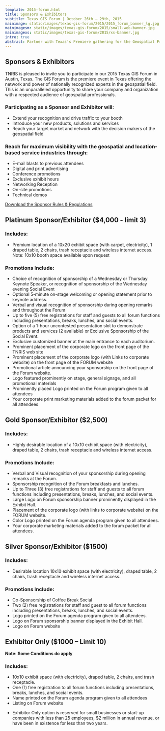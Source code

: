 ```yaml
---
template: 2015-forum.html
title: Sponsors & Exhibitors
subtitle: Texas GIS Forum | October 26th – 29th, 2015
mainimage: static/images/texas-gis-forum/2015/2015_forum_banner_lg.jpg
mainimagesm: static/images/texas-gis-forum/2015/small-web-banner.jpg
mainimagexs: static/images/texas-gis-forum/2015/xs-banner.jpg
intro: true
abstract: Partner with Texas's Premiere gathering for the Geospatial Professionals to reach your customers and your community.
---
```


## Sponsors & Exhibitors

<p class="lead"> TNRIS is pleased to invite you to participate in our 2015 Texas GIS Forum in Austin, Texas. The GIS Forum is the premiere event in Texas offering the network and power of nationally recognized experts in the geospatial field. This is an unparalleled opportunity to share your company and organization with a respected audience of geospatial professionals.</p>

### Participating as a Sponsor and Exhibitor will:

- Extend your recognition and drive traffic to your booth
- Introduce your new products, solutions and services
- Reach your target market and network with the decision makers of the geospatial field

### Reach for maximum visibility with the geospatial and location-based service industries through:

- E-mail blasts to previous attendees
- Digital and print advertising
- Conference promotions
- Exclusive exhibit hours
- Networking Reception
- On-site promotions
- Technical demos

<!-- <div class="panel panel-danger">
	<div class="panel-heading">
		<h3 class="panel-title">Important Note</h3>
	</div>
	<div class="panel-body">
		This information is for reference purposes only. Note that these prices and promotions are only valid for the 2014 forum and are liable to change for current or upcoming forums.
	</div>
</div> -->

<a href="{{m.link('static/documents/2015-forum/Rules-and-Regulations-2015.pdf')}}" class="btn btn-danger btn-lg"><i class="glyphicon glyphicon-chevron-right"></i> Download the Sponsor Rules &amp; Regulations</a>

## Platinum Sponsor/Exhibitor ($4,000 - limit 3)

### Includes:

- Premium location of a 10x20 exhibit space (with carpet, electricity), 1 draped table, 2 chairs, trash receptacle and wireless internet access. Note: 10x10 booth space available upon request

### Promotions Include:

-  Choice of recognition of sponsorship of a Wednesday or Thursday Keynote Speaker, or recognition of sponsorship of the Wednesday evening Social Event
- Optional 5-minute on-stage welcoming or opening statement prior to keynote address.
- Verbal and visual recognition of sponsorship during opening remarks and throughout the Forum
- Up to five (5) free registrations for staff and guests to all forum functions including presentations, breaks, lunches, and social events.
- Option of a 1-hour uncontested presentation slot to demonstrate products and services (2 available) or Exclusive Sponsorship of the Social Event.
- Exclusive customized banner at the main entrance to each auditorium.
- Prominent placement of the corporate logo on the front page of the TNRIS web site
- Prominent placement of the corporate logo (with Links to corporate website) on the front page of the FORUM website
- Promotional article announcing your sponsorship on the front page of the Forum website.
- Logo featured prominently on stage, general signage, and all promotional materials
- Prominently placed Logo printed on the Forum program given to all attendees
- Your corporate print marketing materials added to the forum packet for all attendees

## Gold Sponsor/Exhibitor ($2,500)

### Includes:

- Highly desirable location of a 10x10 exhibit space (with electricity), draped table, 2 chairs, trash receptacle and wireless internet access.

### Promotions Include:

- Verbal and Visual recognition of your sponsorship during opening remarks at the Forum.
- Sponsorship recognition of the Forum breakfasts and lunches.
- Up to Three (3) free registrations for staff and guests to all forum functions including presentations, breaks, lunches, and social events.
- Large Logo on Forum sponsorship banner prominently displayed in the Exhibit Hall.
- Placement of the corporate logo (with links to corporate website) on the FORUM website.
- Color Logo printed on the Forum agenda program given to all attendees.
- Your corporate marketing materials added to the forum packet for all attendees.

## Silver Sponsor/Exhibitor ($1500)
### Includes:

- Desirable location 10x10 exhibit space (with electricity), draped table, 2 chairs, trash receptacle and wireless internet access.

### Promotions Include:

- Co-Sponsorship of Coffee Break Social
- Two (2) free registrations for staff and guest to all forum functions including presentations, breaks, lunches, and social events.
- Logo printed on the Forum agenda program given to all attendees.
- Logo on Forum sponsorship banner displayed in the Exhibit Hall.
- Logo on Forum website

## Exhibitor Only ($1000 – Limit 10)

**Note: Some Conditions do apply**

### Includes:

- 10x10 exhibit space (with electricity), draped table, 2 chairs, and trash receptacle.
- One (1) free registration to all forum functions including presentations, breaks, lunches, and social events.
- Name printed on the Forum agenda program given to all attendees
- Listing on Forum website

* Exhibitor Only option is reserved for small businesses or start-up companies with less than 25 employees, $2 million in annual revenue, or have been in existence for less than two years.

